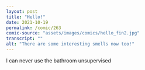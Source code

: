 ```yaml
---
layout: post
title: "Hello!"
date: 2021-10-19
permalink: /comic/263
comic-source: "assets/images/comics/hello_fin2.jpg"
transcript: ""
alt: "There are some interesting smells now too!"
---
```

I can never use the bathroom unsupervised
